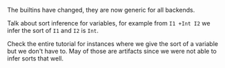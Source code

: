 <!-- Copyright (c) 2016 K Team. All Rights Reserved. -->

The builtins have changed, they are now generic for all backends.

Talk about sort inference for variables, for example from `I1 +Int I2`
we infer the sort of `I1` and `I2` is `Int`.

Check the entire tutorial for instances where we give the sort of a
variable but we don't have to.  May of those are artifacts since we were
not able to infer sorts that well.
